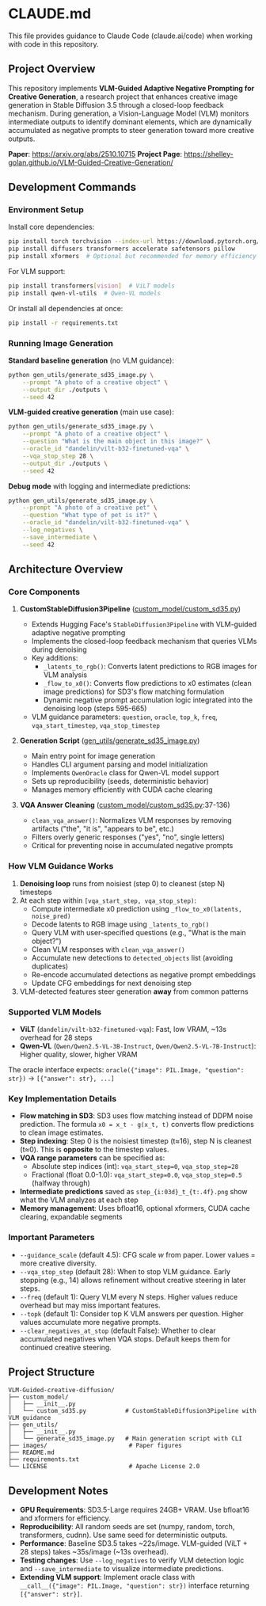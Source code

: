 # CLAUDE.md

This file provides guidance to Claude Code (claude.ai/code) when working with code in this repository.

## Project Overview

This repository implements **VLM-Guided Adaptive Negative Prompting for Creative Generation**, a research project that enhances creative image generation in Stable Diffusion 3.5 through a closed-loop feedback mechanism. During generation, a Vision-Language Model (VLM) monitors intermediate outputs to identify dominant elements, which are dynamically accumulated as negative prompts to steer generation toward more creative outputs.

**Paper**: https://arxiv.org/abs/2510.10715
**Project Page**: https://shelley-golan.github.io/VLM-Guided-Creative-Generation/

## Development Commands

### Environment Setup

Install core dependencies:
```bash
pip install torch torchvision --index-url https://download.pytorch.org/whl/cu118
pip install diffusers transformers accelerate safetensors pillow
pip install xformers  # Optional but recommended for memory efficiency
```

For VLM support:
```bash
pip install transformers[vision]  # ViLT models
pip install qwen-vl-utils  # Qwen-VL models
```

Or install all dependencies at once:
```bash
pip install -r requirements.txt
```

### Running Image Generation

**Standard baseline generation** (no VLM guidance):
```bash
python gen_utils/generate_sd35_image.py \
    --prompt "A photo of a creative object" \
    --output_dir ./outputs \
    --seed 42
```

**VLM-guided creative generation** (main use case):
```bash
python gen_utils/generate_sd35_image.py \
    --prompt "A photo of a creative object" \
    --question "What is the main object in this image?" \
    --oracle_id "dandelin/vilt-b32-finetuned-vqa" \
    --vqa_stop_step 28 \
    --output_dir ./outputs \
    --seed 42
```

**Debug mode** with logging and intermediate predictions:
```bash
python gen_utils/generate_sd35_image.py \
    --prompt "A photo of a creative pet" \
    --question "What type of pet is it?" \
    --oracle_id "dandelin/vilt-b32-finetuned-vqa" \
    --log_negatives \
    --save_intermediate \
    --seed 42
```

## Architecture Overview

### Core Components

1. **CustomStableDiffusion3Pipeline** ([custom_model/custom_sd35.py](custom_model/custom_sd35.py))
   - Extends Hugging Face's `StableDiffusion3Pipeline` with VLM-guided adaptive negative prompting
   - Implements the closed-loop feedback mechanism that queries VLMs during denoising
   - Key additions:
     - `_latents_to_rgb()`: Converts latent predictions to RGB images for VLM analysis
     - `_flow_to_x0()`: Converts flow predictions to x0 estimates (clean image predictions) for SD3's flow matching formulation
     - Dynamic negative prompt accumulation logic integrated into the denoising loop (steps 595-665)
   - VLM guidance parameters: `question`, `oracle`, `top_k`, `freq`, `vqa_start_timestep`, `vqa_stop_timestep`

2. **Generation Script** ([gen_utils/generate_sd35_image.py](gen_utils/generate_sd35_image.py))
   - Main entry point for image generation
   - Handles CLI argument parsing and model initialization
   - Implements `QwenOracle` class for Qwen-VL model support
   - Sets up reproducibility (seeds, deterministic behavior)
   - Manages memory efficiently with CUDA cache clearing

3. **VQA Answer Cleaning** ([custom_model/custom_sd35.py](custom_model/custom_sd35.py):37-136)
   - `clean_vqa_answer()`: Normalizes VLM responses by removing artifacts ("the", "it is", "appears to be", etc.)
   - Filters overly generic responses ("yes", "no", single letters)
   - Critical for preventing noise in accumulated negative prompts

### How VLM Guidance Works

1. **Denoising loop** runs from noisiest (step 0) to cleanest (step N) timesteps
2. At each step within `[vqa_start_step, vqa_stop_step)`:
   - Compute intermediate x0 prediction using `_flow_to_x0(latents, noise_pred)`
   - Decode latents to RGB image using `_latents_to_rgb()`
   - Query VLM with user-specified questions (e.g., "What is the main object?")
   - Clean VLM responses with `clean_vqa_answer()`
   - Accumulate new detections to `detected_objects` list (avoiding duplicates)
   - Re-encode accumulated detections as negative prompt embeddings
   - Update CFG embeddings for next denoising step
3. VLM-detected features steer generation **away** from common patterns

### Supported VLM Models

- **ViLT** (`dandelin/vilt-b32-finetuned-vqa`): Fast, low VRAM, ~13s overhead for 28 steps
- **Qwen-VL** (`Qwen/Qwen2.5-VL-3B-Instruct`, `Qwen/Qwen2.5-VL-7B-Instruct`): Higher quality, slower, higher VRAM

The oracle interface expects: `oracle({"image": PIL.Image, "question": str})` → `[{"answer": str}, ...]`

### Key Implementation Details

- **Flow matching in SD3**: SD3 uses flow matching instead of DDPM noise prediction. The formula `x0 = x_t - g(x_t, t)` converts flow predictions to clean image estimates.
- **Step indexing**: Step 0 is the noisiest timestep (t≈16), step N is cleanest (t≈0). This is **opposite** to the timestep values.
- **VQA range parameters** can be specified as:
  - Absolute step indices (int): `vqa_start_step=0`, `vqa_stop_step=28`
  - Fractional (float 0.0-1.0): `vqa_start_step=0.0`, `vqa_stop_step=0.5` (halfway through)
- **Intermediate predictions** saved as `step_{i:03d}_t_{t:.4f}.png` show what the VLM analyzes at each step
- **Memory management**: Uses bfloat16, optional xformers, CUDA cache clearing, expandable segments

### Important Parameters

- `--guidance_scale` (default 4.5): CFG scale *w* from paper. Lower values = more creative diversity.
- `--vqa_stop_step` (default 28): When to stop VLM guidance. Early stopping (e.g., 14) allows refinement without creative steering in later steps.
- `--freq` (default 1): Query VLM every N steps. Higher values reduce overhead but may miss important features.
- `--topk` (default 1): Consider top K VLM answers per question. Higher values accumulate more negative prompts.
- `--clear_negatives_at_stop` (default False): Whether to clear accumulated negatives when VQA stops. Default keeps them for continued creative steering.

## Project Structure

```
VLM-Guided-creative-diffusion/
├── custom_model/
│   ├── __init__.py
│   └── custom_sd35.py           # CustomStableDiffusion3Pipeline with VLM guidance
├── gen_utils/
│   ├── __init__.py
│   └── generate_sd35_image.py   # Main generation script with CLI
├── images/                       # Paper figures
├── README.md
├── requirements.txt
└── LICENSE                       # Apache License 2.0
```

## Development Notes

- **GPU Requirements**: SD3.5-Large requires 24GB+ VRAM. Use bfloat16 and xformers for efficiency.
- **Reproducibility**: All random seeds are set (numpy, random, torch, transformers, cudnn). Use same seed for deterministic outputs.
- **Performance**: Baseline SD3.5 takes ~22s/image. VLM-guided (ViLT + 28 steps) takes ~35s/image (~13s overhead).
- **Testing changes**: Use `--log_negatives` to verify VLM detection logic and `--save_intermediate` to visualize intermediate predictions.
- **Extending VLM support**: Implement oracle class with `__call__({"image": PIL.Image, "question": str})` interface returning `[{"answer": str}]`.
